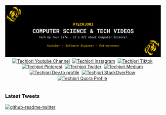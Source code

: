 <img src="./images/Techjori - Github - Banner.png" alt="Techjori Github Banner">

<br/>
<div align="center">
<a href="https://www.youtube.com/channel/UCCmmgvwrEJ1YUpGWZBk5xsA?sub_confirmation=1" target="blank"><img align="center" src="https://cdn.jsdelivr.net/npm/simple-icons@3.0.1/icons/youtube.svg" alt="Techjori Youtube Channel" height="30" width="30" /></a>&nbsp;
<a href="https://www.instagram.com/techjori/" target="blank"><img align="center" src="https://cdn.jsdelivr.net/npm/simple-icons@3.0.1/icons/instagram.svg" alt="Techjori Instagram" height="30" width="30" /></a>&nbsp;
<a href="https://www.tiktok.com/@techjori" target="blank"><img align="center" src="https://cdn.jsdelivr.net/npm/simple-icons@3.0.1/icons/tiktok.svg" alt="Techjori Tiktok" height="30" width="30" /></a>&nbsp;
<a href="https://www.pinterest.com/techjori" target="blank"><img align="center" src="https://cdn.jsdelivr.net/npm/simple-icons@3.0.1/icons/pinterest.svg" alt="Techjori Pinterest" height="30" width="30" /></a>&nbsp;
<a href="https://twitter.com/techjori" target="blank"><img align="center" src="https://cdn.jsdelivr.net/npm/simple-icons@3.0.1/icons/twitter.svg" alt="Techjori Twitter" height="30" width="30" /></a>&nbsp;
<a href="https://medium.com/@techjori" target="blank"><img align="center" src="https://cdn.jsdelivr.net/npm/simple-icons@3.0.1/icons/medium.svg" alt="Techjori Medium" height="30" width="30" /></a>&nbsp;
<a href="https://dev.to/techjori" target="blank"><img align="center" src="https://simpleicons.org/icons/devdotto.svg" alt="Techjori Dev.to profile" height="30" width="30" /></a>&nbsp;
<a href="https://stackoverflow.com/users/20851812/techjori?tab=profile" target="blank"><img align="center" src="https://cdn.jsdelivr.net/npm/simple-icons@3.0.1/icons/stackoverflow.svg" alt="Techjori StackOverFlow" height="30" width="30" /></a>&nbsp;
<a href="https://www.quora.com/profile/Techjori" target="blank"><img align="center" src="https://cdn.jsdelivr.net/npm/simple-icons@3.0.1/icons/quora.svg" alt="Techjori Quora Profile" height="30" width="30" /></a>&nbsp;
</div>
<br/>


### Latest Tweets

[![github-readme-twitter](https://github-readme-twitter.gazf.vercel.app/api?id=techjori)](https://github.com/gazf/github-readme-twitter)


<!---
techjori/techjori is a ✨ special ✨ repository because its `README.md` (this file) appears on your GitHub profile.
You can click the Preview link to take a look at your changes.
--->
